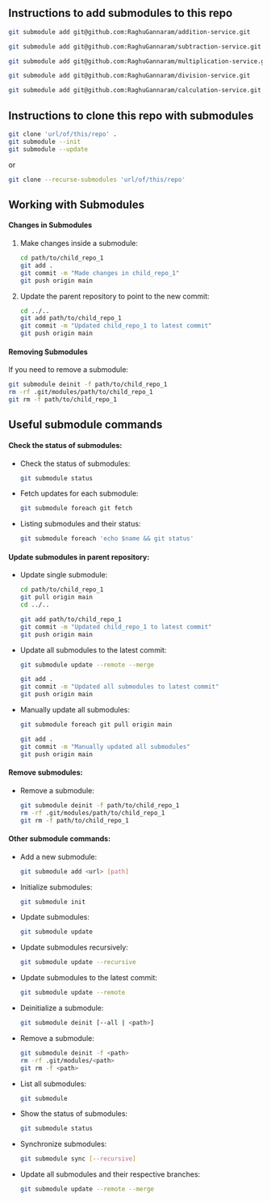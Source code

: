 ## Instructions to add submodules to this repo

```sh
git submodule add git@github.com:RaghuGannaram/addition-service.git

git submodule add git@github.com:RaghuGannaram/subtraction-service.git

git submodule add git@github.com:RaghuGannaram/multiplication-service.git

git submodule add git@github.com:RaghuGannaram/division-service.git

git submodule add git@github.com:RaghuGannaram/calculation-service.git
```

## Instructions to clone this repo with submodules

```sh
git clone 'url/of/this/repo' .
git submodule --init
git submodule --update
```

or

```sh
git clone --recurse-submodules 'url/of/this/repo'
```

## Working with Submodules

#### Changes in Submodules

1. Make changes inside a submodule:

    ```sh
    cd path/to/child_repo_1
    git add .
    git commit -m "Made changes in child_repo_1"
    git push origin main
    ```

2. Update the parent repository to point to the new commit:
    ```sh
    cd ../..
    git add path/to/child_repo_1
    git commit -m "Updated child_repo_1 to latest commit"
    git push origin main
    ```

#### Removing Submodules

If you need to remove a submodule:

```sh
git submodule deinit -f path/to/child_repo_1
rm -rf .git/modules/path/to/child_repo_1
git rm -f path/to/child_repo_1
```

## Useful submodule commands

#### Check the status of submodules:

-   Check the status of submodules:

    ```sh
    git submodule status
    ```

-   Fetch updates for each submodule:

    ```sh
    git submodule foreach git fetch
    ```

-   Listing submodules and their status:

    ```sh
    git submodule foreach 'echo $name && git status'
    ```

#### Update submodules in parent repository:

-   Update single submodule:

    ```sh
    cd path/to/child_repo_1
    git pull origin main
    cd ../..

    git add path/to/child_repo_1
    git commit -m "Updated child_repo_1 to latest commit"
    git push origin main
    ```

-   Update all submodules to the latest commit:

    ```sh
    git submodule update --remote --merge

    git add .
    git commit -m "Updated all submodules to latest commit"
    git push origin main
    ```

-   Manually update all submodules:

    ```sh
    git submodule foreach git pull origin main

    git add .
    git commit -m "Manually updated all submodules"
    git push origin main
    ```

#### Remove submodules:

-   Remove a submodule:

    ```sh
    git submodule deinit -f path/to/child_repo_1
    rm -rf .git/modules/path/to/child_repo_1
    git rm -f path/to/child_repo_1
    ```

#### Other submodule commands:

-   Add a new submodule:

    ```sh
    git submodule add <url> [path]
    ```

-   Initialize submodules:

    ```sh
    git submodule init
    ```

-   Update submodules:

    ```sh
    git submodule update
    ```

-   Update submodules recursively:

    ```sh
    git submodule update --recursive
    ```

-   Update submodules to the latest commit:

    ```sh
    git submodule update --remote
    ```

-   Deinitialize a submodule:

    ```sh
    git submodule deinit [--all | <path>]
    ```

-   Remove a submodule:

    ```sh
    git submodule deinit -f <path>
    rm -rf .git/modules/<path>
    git rm -f <path>
    ```

-   List all submodules:

    ```sh
    git submodule
    ```

-   Show the status of submodules:

    ```sh
    git submodule status
    ```

-   Synchronize submodules:

    ```sh
    git submodule sync [--recursive]
    ```

-   Update all submodules and their respective branches:
    ```sh
    git submodule update --remote --merge
    ```
